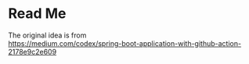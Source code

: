 # Read Me 
The original idea is from  
https://medium.com/codex/spring-boot-application-with-github-action-2178e9c2e609
